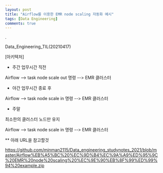 ```yaml
---
layout: post
title: "Airflow를 이용한 EMR node scaling 자동화 예시"
tags: [Data Engineering]
comments: true
---
```


.

Data_Engineering_TIL(20210417)

[아키텍처]

- 주간 업무시간 직전

Airflow --> task node scale out 명령 --> EMR 클러스터

- 야간 업무시간 종료 후

Airflow --> task node scale in 명령 --> EMR 클러스터

- 주말

최소한의 클러스터 노드만 유지

Airflow --> task node scale in 명령 --> EMR 클러스터

** 아래 URL을 참고할것

https://github.com/minman2115/Data_engineering_studynotes_2021/blob/master/Airflow%EB%A5%BC%20%EC%9D%B4%EC%9A%A9%ED%95%9C%20EMR%20node%20scaling%20%EC%9E%90%EB%8F%99%ED%99%94%20example.zip